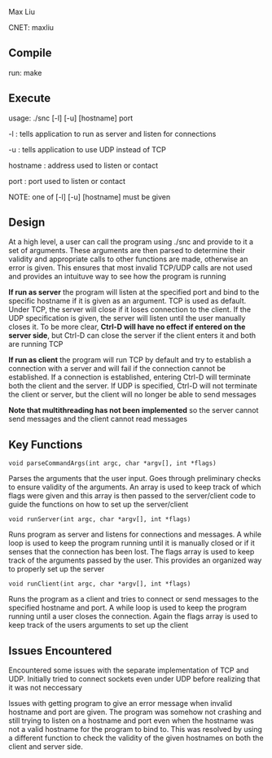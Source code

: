 Max Liu

CNET: maxliu

## Compile

run: make

## Execute

usage: ./snc [-l] [-u] [hostname] port

-l       : tells application to run as server and listen for connections

-u       : tells application to use UDP instead of TCP

hostname : address used to listen or contact

port	 : port used to listen or contact

NOTE: one of [-l] [-u] [hostname] must be given

## Design

At a high level, a user can call the program using ./snc and provide to it a set
of arguments. These arguments are then parsed to determine their validity and 
appropriate calls to other functions are made, otherwise an error is given. This ensures
that most invalid TCP/UDP calls are not used and provides an intuituve way to see how the
program is running

**If run as server** the program will listen at the specified port and bind to the specific
hostname if it is given as an argument. TCP is used as default. Under TCP, the server will
close if it loses connection to the client. If the UDP specification is given, the server will
listen until the user manually closes it. To be more clear, **Ctrl-D will have no effect if
entered on the server side**, but Ctrl-D can close the server if the client enters it and
both are running TCP

**If run as client** the program will run TCP by default and try to establish a connection with 
a server and will fail if the connection cannot be established. If a connection is established,
entering Ctrl-D will terminate both the client and the server. If UDP is specified, Ctrl-D
will not terminate the client or server, but the client will no longer be able to send messages 

**Note that multithreading has not been implemented** so the server cannot send messages and
the client cannot read messages

## Key Functions

```
void parseCommandArgs(int argc, char *argv[], int *flags)
```

Parses the arguments that the user input. Goes through preliminary checks to ensure 
validity of the arguments. An array is used to keep track of which flags were given
and this array is then passed to the server/client code to guide the functions on
how to set up the server/client 

```
void runServer(int argc, char *argv[], int *flags)
```

Runs program as server and listens for connections and messages. A while loop is used to 
keep the program running until it is manually closed or if it senses that the connection
has been lost. The flags array is used to keep track of the arguments passed by the user.
This provides an organized way to properly set up the server

```
void runClient(int argc, char *argv[], int *flags)
```

Runs the program as a client and tries to connect or send messages to the specified hostname
and port. A while loop is used to keep the program running until a user closes the connection.
Again the flags array is used to keep track of the users arguments to set up the client

## Issues Encountered

Encountered some issues with the separate implementation of TCP and UDP. Initially tried to 
connect sockets even under UDP before realizing that it was not neccessary

Issues with getting program to give an error message when invalid hostname and port are given.
The program was somehow not crashing and still trying to listen on a hostname and port even
when the hostname was not a valid hostname for the program to bind to. This was resolved
by using a different function to check the validity of the given hostnames on both the client
and server side. 
